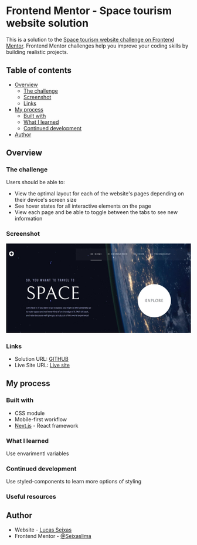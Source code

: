 # Frontend Mentor - Space tourism website solution

This is a solution to the [Space tourism website challenge on Frontend Mentor](https://www.frontendmentor.io/challenges/space-tourism-multipage-website-gRWj1URZ3). Frontend Mentor challenges help you improve your coding skills by building realistic projects.

## Table of contents

- [Overview](#overview)
  - [The challenge](#the-challenge)
  - [Screenshot](#screenshot)
  - [Links](#links)
- [My process](#my-process)
  - [Built with](#built-with)
  - [What I learned](#what-i-learned)
  - [Continued development](#continued-development)
- [Author](#author)

## Overview

### The challenge

Users should be able to:

- View the optimal layout for each of the website's pages depending on their device's screen size
- See hover states for all interactive elements on the page
- View each page and be able to toggle between the tabs to see new information

### Screenshot

![first page](./screenshot/first-page-desktop.jpeg)

### Links

- Solution URL: [GITHUB](https://github.com/Seixaslima/space-tourism-website)
- Live Site URL: [Live site](https://space-tourism-website-fd8umsm16-lucasseixaslima2vercel-gmailcom.vercel.app/)

## My process

### Built with

- CSS module
- Mobile-first workflow
- [Next.js](https://nextjs.org/) - React framework

### What I learned

Use envarimentl variables

### Continued development

Use styled-components to learn more options of styling

### Useful resources

## Author

- Website - [Lucas Seixas](https://github.com/Seixaslima/)
- Frontend Mentor - [@Seixaslima](https://www.frontendmentor.io/profile/Seixaslima)
